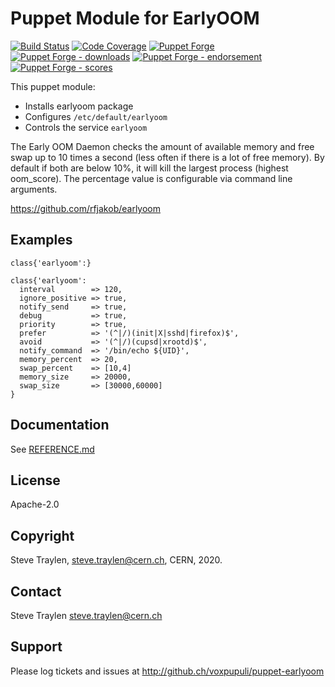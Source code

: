 # Puppet Module for EarlyOOM

[![Build Status](https://travis-ci.org/voxpupuli/puppet-earlyoom.png?branch=master)](https://travis-ci.org/voxpupuli/puppet-earlyoom)
[![Code Coverage](https://coveralls.io/repos/github/voxpupuli/puppet-earlyoom/badge.svg?branch=master)](https://coveralls.io/github/voxpupuli/puppet-earlyoom)
[![Puppet Forge](https://img.shields.io/puppetforge/v/puppet/earlyoom.svg)](https://forge.puppetlabs.com/puppet/earlyoom)
[![Puppet Forge - downloads](https://img.shields.io/puppetforge/dt/puppet/earlyoom.svg)](https://forge.puppetlabs.com/puppet/earlyoom)
[![Puppet Forge - endorsement](https://img.shields.io/puppetforge/e/puppet/earlyoom.svg)](https://forge.puppetlabs.com/puppet/earlyoom)
[![Puppet Forge - scores](https://img.shields.io/puppetforge/f/puppet/earlyoom.svg)](https://forge.puppetlabs.com/puppet/earlyoom)

This puppet module:
* Installs earlyoom package
* Configures `/etc/default/earlyoom`
* Controls the service `earlyoom`

The Early OOM Daemon checks the amount of available memory and free swap up to 10
times a second (less often if there is a lot of free memory).
By default if both are below 10%, it will kill the largest process (highest oom\_score).
The percentage value is configurable via command line arguments.

https://github.com/rfjakob/earlyoom

## Examples

```puppet
class{'earlyoom':}
```

```puppet
class{'earlyoom':
  interval        => 120,
  ignore_positive => true,
  notify_send     => true,
  debug           => true,
  priority        => true,
  prefer          => '(^|/)(init|X|sshd|firefox)$',
  avoid           => '(^|/)(cupsd|xrootd)$',
  notify_command  => '/bin/echo ${UID}',
  memory_percent  => 20,
  swap_percent    => [10,4]
  memory_size     => 20000,
  swap_size       => [30000,60000]
}
```

## Documentation
See [REFERENCE.md](REFERENCE.md)

## License
Apache-2.0

## Copyright
Steve Traylen, steve.traylen@cern.ch, CERN, 2020.

## Contact
Steve Traylen steve.traylen@cern.ch

## Support
Please log tickets and issues at http://github.ch/voxpupuli/puppet-earlyoom
